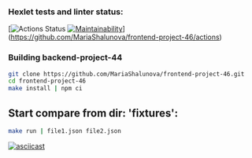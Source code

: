 ### Hexlet tests and linter status:

[![Actions Status](https://github.com/MariaShalunova/frontend-project-46/actions/workflows/hexlet-check.yml/badge.svg) [![Maintainability](https://api.codeclimate.com/v1/badges/21799b9b91a51650a367/maintainability)](https://codeclimate.com/github/MariaShalunova/frontend-project-46/maintainability)](https://github.com/MariaShalunova/frontend-project-46/actions)

### Building backend-project-44

```sh
git clone https://github.com/MariaShalunova/frontend-project-46.git
cd frontend-project-46
make install | npm ci
```

## Start compare from dir: '__fixtures__':

```sh
make run | file1.json file2.json
```

[![asciicast](https://asciinema.org/a/xQrMrrDJuDHNnv78gFYoU8RAJ.svg)](https://asciinema.org/a/xQrMrrDJuDHNnv78gFYoU8RAJ)
